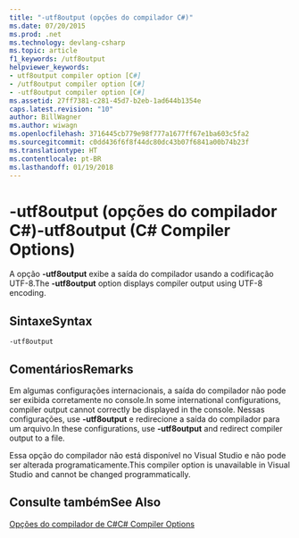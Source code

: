 ```yaml
---
title: "-utf8output (opções do compilador C#)"
ms.date: 07/20/2015
ms.prod: .net
ms.technology: devlang-csharp
ms.topic: article
f1_keywords: /utf8output
helpviewer_keywords:
- utf8output compiler option [C#]
- /utf8output compiler option [C#]
- -utf8output compiler option [C#]
ms.assetid: 27ff7381-c281-45d7-b2eb-1ad644b1354e
caps.latest.revision: "10"
author: BillWagner
ms.author: wiwagn
ms.openlocfilehash: 3716445cb779e98f777a1677ff67e1ba603c5fa2
ms.sourcegitcommit: c0dd436f6f8f44dc80dc43b07f6841a00b74b23f
ms.translationtype: HT
ms.contentlocale: pt-BR
ms.lasthandoff: 01/19/2018
---
```

# <a name="-utf8output-c-compiler-options"></a><span data-ttu-id="e7aed-102">-utf8output (opções do compilador C#)</span><span class="sxs-lookup"><span data-stu-id="e7aed-102">-utf8output (C# Compiler Options)</span></span>
<span data-ttu-id="e7aed-103">A opção **-utf8output** exibe a saída do compilador usando a codificação UTF-8.</span><span class="sxs-lookup"><span data-stu-id="e7aed-103">The **-utf8output** option displays compiler output using UTF-8 encoding.</span></span>  
  
## <a name="syntax"></a><span data-ttu-id="e7aed-104">Sintaxe</span><span class="sxs-lookup"><span data-stu-id="e7aed-104">Syntax</span></span>  
  
```console  
-utf8output  
```  
  
## <a name="remarks"></a><span data-ttu-id="e7aed-105">Comentários</span><span class="sxs-lookup"><span data-stu-id="e7aed-105">Remarks</span></span>  
 <span data-ttu-id="e7aed-106">Em algumas configurações internacionais, a saída do compilador não pode ser exibida corretamente no console.</span><span class="sxs-lookup"><span data-stu-id="e7aed-106">In some international configurations, compiler output cannot correctly be displayed in the console.</span></span> <span data-ttu-id="e7aed-107">Nessas configurações, use **-utf8output** e redirecione a saída do compilador para um arquivo.</span><span class="sxs-lookup"><span data-stu-id="e7aed-107">In these configurations, use **-utf8output** and redirect compiler output to a file.</span></span>  
  
 <span data-ttu-id="e7aed-108">Essa opção do compilador não está disponível no Visual Studio e não pode ser alterada programaticamente.</span><span class="sxs-lookup"><span data-stu-id="e7aed-108">This compiler option is unavailable in Visual Studio and cannot be changed programmatically.</span></span>  
  
## <a name="see-also"></a><span data-ttu-id="e7aed-109">Consulte também</span><span class="sxs-lookup"><span data-stu-id="e7aed-109">See Also</span></span>  
 [<span data-ttu-id="e7aed-110">Opções do compilador de C#</span><span class="sxs-lookup"><span data-stu-id="e7aed-110">C# Compiler Options</span></span>](../../../csharp/language-reference/compiler-options/index.md)
